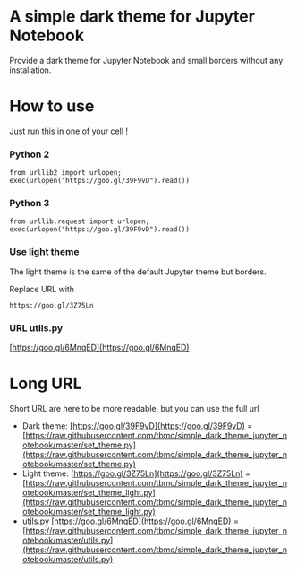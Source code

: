 # A simple dark theme for Jupyter Notebook
Provide a dark theme for Jupyter Notebook and small borders without any installation.

# How to use
Just run this in one of your cell !

### Python 2
```
from urllib2 import urlopen; exec(urlopen("https://goo.gl/39F9vD").read())
```

### Python 3
```
from urllib.request import urlopen; exec(urlopen("https://goo.gl/39F9vD").read())
```

### Use light theme
The light theme is the same of the default Jupyter theme but borders.

Replace URL with
```
https://goo.gl/3Z75Ln
```

### URL utils.py
[https://goo.gl/6MnqED](https://goo.gl/6MnqED)

# Long URL
Short URL are here to be more readable, but you can use the full url
+ Dark theme: [https://goo.gl/39F9vD](https://goo.gl/39F9vD) = [https://raw.githubusercontent.com/tbmc/simple_dark_theme_jupyter_notebook/master/set_theme.py](https://raw.githubusercontent.com/tbmc/simple_dark_theme_jupyter_notebook/master/set_theme.py)
+ Light theme: [https://goo.gl/3Z75Ln](https://goo.gl/3Z75Ln) = [https://raw.githubusercontent.com/tbmc/simple_dark_theme_jupyter_notebook/master/set_theme_light.py](https://raw.githubusercontent.com/tbmc/simple_dark_theme_jupyter_notebook/master/set_theme_light.py)
+ utils.py [https://goo.gl/6MnqED](https://goo.gl/6MnqED) =  [https://raw.githubusercontent.com/tbmc/simple_dark_theme_jupyter_notebook/master/utils.py](https://raw.githubusercontent.com/tbmc/simple_dark_theme_jupyter_notebook/master/utils.py)

